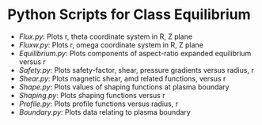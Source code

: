 # Python Scripts for Class Equilibrium

- *Flux.py*:          Plots r, theta coordinate system in R, Z plane  
- *Fluxw.py*:         Plots r, omega coordinate system in R, Z plane  
- *Equilibrium.py*:   Plots components of aspect-ratio expanded equilibrium versus r
- *Safety.py*:        Plots safety-factor, shear, pressure gradients versus radius, r
- *Shear.py*:         Plots magnetic shear, amd related functions, versus r  
- *Shape.py*:         Plots values of shaping functions at plasma boundary  
- *Shaping.py*:       Plots shaping functions versus r
- *Profile.py*:       Plots profile functions versus radius, r
- *Boundary.py*:      Plots data relating to plasma boundary